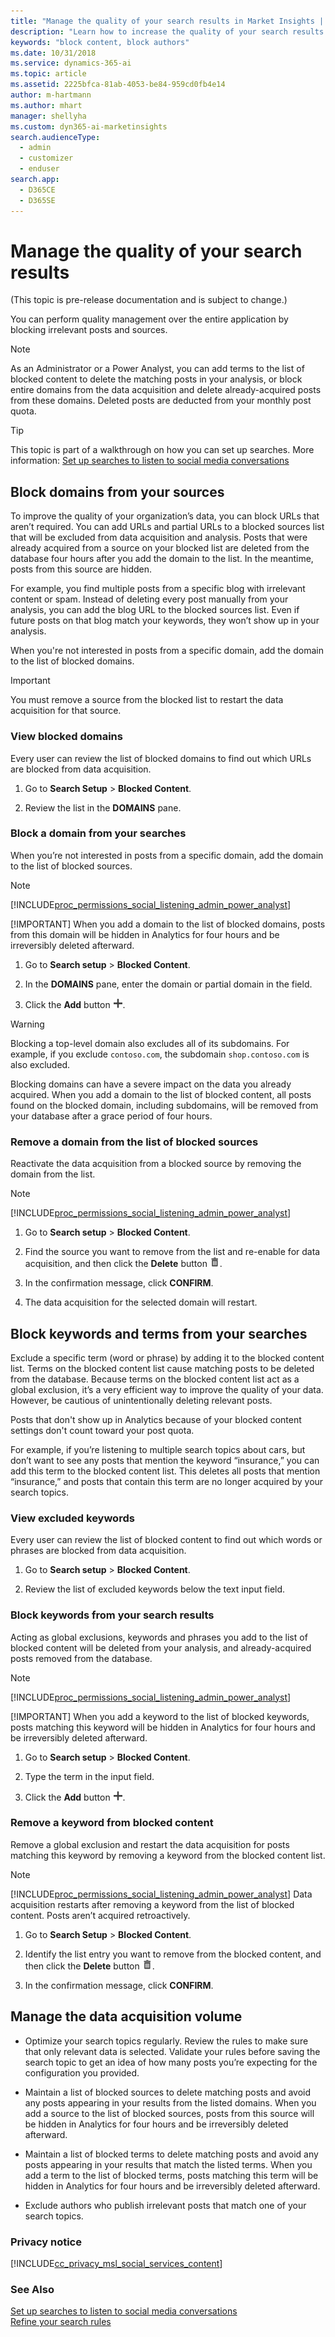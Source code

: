 ```yaml
---
title: "Manage the quality of your search results in Market Insights | Microsoft Docs"
description: "Learn how to increase the quality of your search results."
keywords: "block content, block authors"
ms.date: 10/31/2018
ms.service: dynamics-365-ai
ms.topic: article
ms.assetid: 2225bfca-81ab-4053-be84-959cd0fb4e14
author: m-hartmann
ms.author: mhart
manager: shellyha
ms.custom: dyn365-ai-marketinsights
search.audienceType: 
  - admin
  - customizer
  - enduser
search.app: 
  - D365CE
  - D365SE
---
```


# Manage the quality of your search results

(This topic is pre-release documentation and is subject to change.)

You can perform quality management over the entire application by blocking irrelevant posts and sources.  
  
> [!NOTE]
>  As an Administrator or a Power Analyst, you can add terms to the list of blocked content to delete the matching posts in your analysis, or block entire domains from the data acquisition and delete already-acquired posts from these domains. Deleted posts are deducted from your monthly post quota.  
  
> [!TIP]
>  This topic is part of a walkthrough on how you can set up searches. More information: [Set up searches to listen to social media conversations](set-up-searches.md)  
  
## Block domains from your sources  
 To improve the quality of your organization’s data, you can block URLs that aren’t required. You can add URLs and partial URLs to a blocked sources list that will be excluded from data acquisition and analysis. Posts that were already acquired from a source on your blocked list are deleted from the database four hours after you add the domain to the list. In the meantime, posts from this source are hidden.  
  
 For example, you find multiple posts from a specific blog with irrelevant content or spam. Instead of deleting every post manually from your analysis, you can add the blog URL to the blocked sources list. Even if future posts on that blog match your keywords, they won’t show up in your analysis.  
  
 When you're not interested in posts from a specific domain, add the domain to the list of blocked domains.  
  
> [!IMPORTANT]
>  You must remove a source from the blocked list to restart the data acquisition for that source.  
  
### View blocked domains  
 Every user can review the list of blocked domains to find out which URLs are blocked from data acquisition.  
  
1.  Go to **Search Setup** > **Blocked Content**.  
  
2.  Review the list in the **DOMAINS** pane.  
  
### Block a domain from your searches  
 When you’re not interested in posts from a specific domain, add the domain to the list of blocked sources.  
  
> [!NOTE]
> [!INCLUDE[proc_permissions_social_listening_admin_power_analyst](../includes/proc-permissions-admin-power-analyst.md)]  
> 
> [!IMPORTANT]
>  When you add a domain to the list of blocked domains, posts from this domain will be hidden in Analytics for four hours and be irreversibly deleted afterward.  
  
1.  Go to **Search setup** > **Blocked Content**.  
  
2.  In the **DOMAINS** pane, enter the domain or partial domain in the field.  
  
3.  Click the **Add** button ![new or add button](media/plus-icon.png "New or Add button").  
  
> [!WARNING]
>  Blocking a top-level domain also excludes all of its subdomains. For example, if you exclude `contoso.com`, the subdomain `shop.contoso.com` is also excluded.  
>   
>  Blocking domains can have a severe impact on the data you already acquired. When you add a domain to the list of blocked content, all posts found on the blocked domain, including subdomains, will be removed from your database after a grace period of four hours.  
  
### Remove a domain from the list of blocked sources  
 Reactivate the data acquisition from a blocked source by removing the domain from the list.  
  
> [!NOTE]
> [!INCLUDE[proc_permissions_social_listening_admin_power_analyst](../includes/proc-permissions-admin-power-analyst.md)]  
  
1.  Go to **Search setup** > **Blocked Content**.  
  
2.  Find the source you want to remove from the list and re-enable for data acquisition, and then click the **Delete** button ![delete button](media/trashbin-icon.png "Delete button").  
  
3.  In the confirmation message, click **CONFIRM**.  
  
4.  The data acquisition for the selected domain will restart.  
  
## Block keywords and terms from your searches  
 Exclude a specific term (word or phrase) by adding it to the blocked content list. Terms on the blocked content list cause matching posts to be deleted from the database. Because terms on the blocked content list act as a global exclusion, it’s a very efficient way to improve the quality of your data. However, be cautious of unintentionally deleting relevant posts.  
  
 Posts that don't show up in Analytics because of your blocked content settings don't count toward your post quota.  
  
 For example, if you’re listening to multiple search topics about cars, but don’t want to see any posts that mention the keyword “insurance,” you can add this term to the blocked content list. This deletes all posts that mention “insurance,” and posts that contain this term are no longer acquired by your search topics.  
  
### View excluded keywords  
 Every user can review the list of blocked content to find out which words or phrases are blocked from data acquisition.  
  
1.  Go to **Search setup** > **Blocked Content**.  
  
2.  Review the list of excluded keywords below the text input field.  
  
### Block keywords from your search results  
 Acting as global exclusions, keywords and phrases you add to the list of blocked content will be deleted from your analysis, and already-acquired posts  removed from the database.  
  
> [!NOTE]
> [!INCLUDE[proc_permissions_social_listening_admin_power_analyst](../includes/proc-permissions-admin-power-analyst.md)]  
> 
> [!IMPORTANT]
>  When you add a keyword to the list of blocked keywords, posts matching this keyword will be hidden in Analytics for four hours and be irreversibly deleted  afterward.  
  
1.  Go to **Search setup** > **Blocked Content**.  
  
2.  Type the term in the input field.  
  
3.  Click the **Add** button ![new or add button](media/plus-icon.png "New or Add button").  
  
### Remove a keyword from blocked content  
 Remove a global exclusion and restart the data acquisition for posts matching this keyword by removing a keyword from the blocked content list.  
  
> [!NOTE]
> [!INCLUDE[proc_permissions_social_listening_admin_power_analyst](../includes/proc-permissions-admin-power-analyst.md)] Data acquisition restarts after removing a keyword from the list of blocked content. Posts aren’t acquired retroactively.  
  
1.  Go to **Search Setup** > **Blocked Content**.  
  
2.  Identify the list entry you want to remove from the blocked content, and then  click the **Delete** button ![delete button](media/trashbin-icon.png "Delete button").  
  
3.  In the confirmation message, click **CONFIRM**.  
  
## Manage the data acquisition volume  
  
- Optimize your search topics regularly. Review the rules to make sure that only relevant data is selected. Validate your rules before saving the search topic to get an idea of how many posts you’re expecting for the configuration you provided.  
  
- Maintain a list of blocked sources to delete matching posts and avoid any posts appearing in your results from the listed domains. When you add a source to the list of blocked sources, posts from this source will be hidden in Analytics for four hours and be irreversibly deleted afterward.  
  
- Maintain a list of blocked terms to delete matching posts and avoid any posts appearing in your results that match the listed terms. When you add a term to the list of blocked terms, posts matching this term will be hidden in Analytics for four hours and be irreversibly deleted afterward.  
  
- Exclude authors who publish irrelevant posts that match one of your search topics.  
  
### Privacy notice  
 [!INCLUDE[cc_privacy_msl_social_services_content](../includes/cc-privacy-market-insights-social-services-content.md)]  
  
### See Also  
 [Set up searches to listen to social media conversations](set-up-searches.md)   
 [Refine your search rules](refine-search-rules.md)
 
